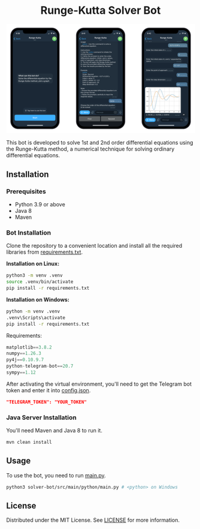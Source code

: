 <h1 align="center"> Runge-Kutta Solver Bot </h1>

<img src="docs/images/preview.png" class="center">

This bot is developed to solve 1st and 2nd order differential equations using the Runge-Kutta method, a numerical technique for solving ordinary differential equations.

## Installation

### Prerequisites

- Python 3.9 or above
- Java 8
- Maven

### Bot Installation

Clone the repository to a convenient location and install all the required libraries from [requirements.txt](requirements.txt).

**Installation on Linux:**
```bash
python3 -m venv .venv
source .venv/bin/activate
pip install -r requirements.txt
```

**Installation on Windows:**
```bash
python -m venv .venv
.venv\Scripts\activate
pip install -r requirements.txt
```

Requirements:

```python
matplotlib==3.8.2
numpy==1.26.3
py4j==0.10.9.7
python-telegram-bot==20.7
sympy==1.12
```

After activating the virtual environment, you'll need to get the Telegram bot token and enter it into [config.json](solver-bot/src/main/python/config/config.json).

```json
"TELEGRAM_TOKEN": "YOUR_TOKEN"
```

### Java Server Installation
You'll need Maven and Java 8 to run it.
```bash
mvn clean install
```

## Usage
To use the bot, you need to run [main.py](solver-bot/src/main/python/main.py).
```bash
python3 solver-bot/src/main/python/main.py # <python> on Windows
```

## License

Distributed under the MIT License. See [LICENSE](LICENSE) for more information.
